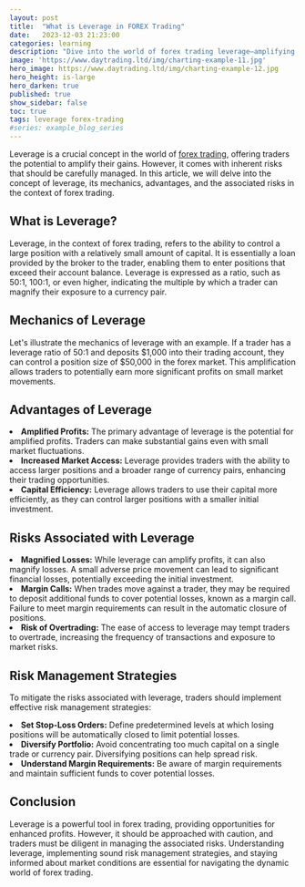 ```yaml
---
layout: post
title:  "What is Leverage in FOREX Trading"
date:   2023-12-03 21:23:00
categories: learning
description: "Dive into the world of forex trading leverage—amplifying profits, managing risks, and navigating the dynamics for optimal outcomes."
image: 'https://www.daytrading.ltd/img/charting-example-11.jpg'
hero_image: https://www.daytrading.ltd/img/charting-example-12.jpg
hero_height: is-large
hero_darken: true
published: true
show_sidebar: false
toc: true
tags: leverage forex-trading
#series: example_blog_series
---
```


<p>Leverage is a crucial concept in the world of <a href="https://www.daytrading.ltd/learning/what-is-forex-trading">forex trading</a>, offering traders the potential to amplify their gains. However, it comes with inherent risks that should be carefully managed. In this article, we will delve into the concept of leverage, its mechanics, advantages, and the associated risks in the context of forex trading.</p>

## What is Leverage?
<p>Leverage, in the context of forex trading, refers to the ability to control a large position with a relatively small amount of capital. It is essentially a loan provided by the broker to the trader, enabling them to enter positions that exceed their account balance. Leverage is expressed as a ratio, such as 50:1, 100:1, or even higher, indicating the multiple by which a trader can magnify their exposure to a currency pair.</p>

## Mechanics of Leverage
<p>Let's illustrate the mechanics of leverage with an example. If a trader has a leverage ratio of 50:1 and deposits $1,000 into their trading account, they can control a position size of $50,000 in the forex market. This amplification allows traders to potentially earn more significant profits on small market movements.</p>

## Advantages of Leverage
<li><strong>Amplified Profits:</strong> The primary advantage of leverage is the potential for amplified profits. Traders can make substantial gains even with small market fluctuations.</li>

<li><strong>Increased Market Access:</strong> Leverage provides traders with the ability to access larger positions and a broader range of currency pairs, enhancing their trading opportunities.</li>

<li><strong>Capital Efficiency:</strong> Leverage allows traders to use their capital more efficiently, as they can control larger positions with a smaller initial investment.</li>

## Risks Associated with Leverage
<li><strong>Magnified Losses:</strong> While leverage can amplify profits, it can also magnify losses. A small adverse price movement can lead to significant financial losses, potentially exceeding the initial investment.</li>

<li><strong>Margin Calls:</strong> When trades move against a trader, they may be required to deposit additional funds to cover potential losses, known as a margin call. Failure to meet margin requirements can result in the automatic closure of positions.</li>

<li><strong>Risk of Overtrading:</strong> The ease of access to leverage may tempt traders to overtrade, increasing the frequency of transactions and exposure to market risks.</li>

## Risk Management Strategies
<p>To mitigate the risks associated with leverage, traders should implement effective risk management strategies:</p>

<li><strong>Set Stop-Loss Orders:</strong> Define predetermined levels at which losing positions will be automatically closed to limit potential losses.</li>

<li><strong>Diversify Portfolio:</strong> Avoid concentrating too much capital on a single trade or currency pair. Diversifying positions can help spread risk.</li>

<li><strong>Understand Margin Requirements:</strong> Be aware of margin requirements and maintain sufficient funds to cover potential losses.</li>

## Conclusion
<p>Leverage is a powerful tool in forex trading, providing opportunities for enhanced profits. However, it should be approached with caution, and traders must be diligent in managing the associated risks. Understanding leverage, implementing sound risk management strategies, and staying informed about market conditions are essential for navigating the dynamic world of forex trading.</p>

<script type="application/ld+json">
{
  "@context": "https://schema.org",
  "@type": "FAQPage",
  "mainEntity": [
    {
      "@type": "Question",
      "name": "What is leverage in forex trading?",
      "acceptedAnswer": {
        "@type": "Answer",
        "text": "Leverage in forex trading allows traders to control larger positions with a smaller amount of capital. It is expressed as a ratio, indicating the multiple by which a trader can magnify their exposure to a currency pair."
      }
    },
    {
      "@type": "Question",
      "name": "How does leverage work?",
      "acceptedAnswer": {
        "@type": "Answer",
        "text": "With leverage, a trader can control a position size larger than their account balance. For example, with a 50:1 leverage ratio, a $1,000 deposit could control a $50,000 position in the forex market."
      }
    },
    {
      "@type": "Question",
      "name": "What are the advantages of leverage?",
      "acceptedAnswer": {
        "@type": "Answer",
        "text": "Advantages of leverage include amplified profits, increased market access, and capital efficiency. Traders can potentially earn more significant profits on small market movements."
      }
    },
    {
      "@type": "Question",
      "name": "What are the risks associated with leverage?",
      "acceptedAnswer": {
        "@type": "Answer",
        "text": "Risks of leverage include magnified losses, margin calls, and the risk of overtrading. Small adverse price movements can lead to significant financial losses, and traders may be required to deposit additional funds to cover potential losses."
      }
    },
    {
      "@type": "Question",
      "name": "How can traders manage leverage risks?",
      "acceptedAnswer": {
        "@type": "Answer",
        "text": "To manage leverage risks, traders should set stop-loss orders, diversify their portfolio, and understand margin requirements. Effective risk management is crucial in navigating the dynamic world of forex trading."
      }
    }
  ]
}
</script>